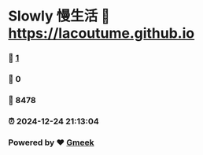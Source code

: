 # Slowly 慢生活 :link: https://lacoutume.github.io 
### :page_facing_up: [1](https://lacoutume.github.io/tag.html) 
### :speech_balloon: 0 
### :hibiscus: 8478 
### :alarm_clock: 2024-12-24 21:13:04 
### Powered by :heart: [Gmeek](https://github.com/Meekdai/Gmeek)
